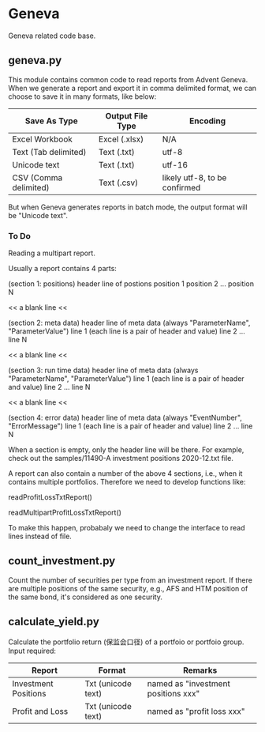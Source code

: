 # Geneva
Geneva related code base.


## geneva.py
This module contains common code to read reports from Advent Geneva. When we generate a report and export it in comma delimited format, we can choose to save it in many formats, like below:

Save As Type | Output File Type | Encoding
-------------|------------------|---------
Excel Workbook | Excel (.xlsx) | N/A
Text (Tab delimited) | Text (.txt) | utf-8
Unicode text | Text (.txt) | utf-16
CSV (Comma delimited) | Text (.csv) | likely utf-8, to be confirmed

But when Geneva generates reports in batch mode, the output format will be "Unicode text".


### To Do
Reading a multipart report.

Usually a report contains 4 parts:

(section 1: positions)
header line of postions
position 1
position 2
...
position N

<< a blank line <<

(section 2: meta data)
header line of meta data (always "ParameterName", "ParameterValue")
line 1 (each line is a pair of header and value)
line 2
...
line N

<< a blank line <<

(section 3: run time data)
header line of meta data (always "ParameterName", "ParameterValue")
line 1 (each line is a pair of header and value)
line 2
...
line N

<< a blank line <<

(section 4: error data)
header line of meta data (always "EventNumber", "ErrorMessage")
line 1 (each line is a pair of header and value)
line 2
...
line N

When a section is empty, only the header line will be there. For example, check out the samples/11490-A investment positions 2020-12.txt file.

A report can also contain a number of the above 4 sections, i.e., when it contains multiple portfolios. Therefore we need to develop functions like:

readProfitLossTxtReport()

readMultipartProfitLossTxtReport()

To make this happen, probabaly we need to change the interface to read lines instead of file.



## count_investment.py
Count the number of securities per type from an investment report. If there are multiple positions of the same security, e.g., AFS and HTM position of the same bond, it's considered as one security.



## calculate_yield.py
Calculate the portfolio return (保监会口径) of a portfoio or portfoio group. Input required:

Report | Format | Remarks
-------|--------|--------
Investment Positions | Txt (unicode text) | named as "investment positions xxx"
Profit and Loss | Txt (unicode text) | named as "profit loss xxx"
